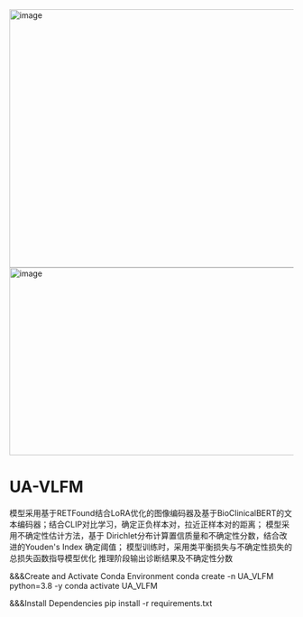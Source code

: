 <img width="814" height="458" alt="image" src="https://github.com/user-attachments/assets/2fb2fbb9-43aa-4214-8d35-505d21b75ee1" />
<img width="813" height="333" alt="image" src="https://github.com/user-attachments/assets/4b0f89ec-5980-499f-9308-9d625bc45fae" />


# UA-VLFM




模型采用基于RETFound结合LoRA优化的图像编码器及基于BioClinicalBERT的文本编码器；结合CLIP对比学习，确定正负样本对，拉近正样本对的距离；
模型采用不确定性估计方法，基于 Dirichlet分布计算置信质量和不确定性分数，结合改进的Youden's Index 确定阈值；
模型训练时，采用类平衡损失与不确定性损失的总损失函数指导模型优化
推理阶段输出诊断结果及不确定性分数



&&&Create and Activate Conda Environment
conda create -n UA_VLFM python=3.8 -y
conda activate UA_VLFM

&&&Install Dependencies
pip install -r requirements.txt
